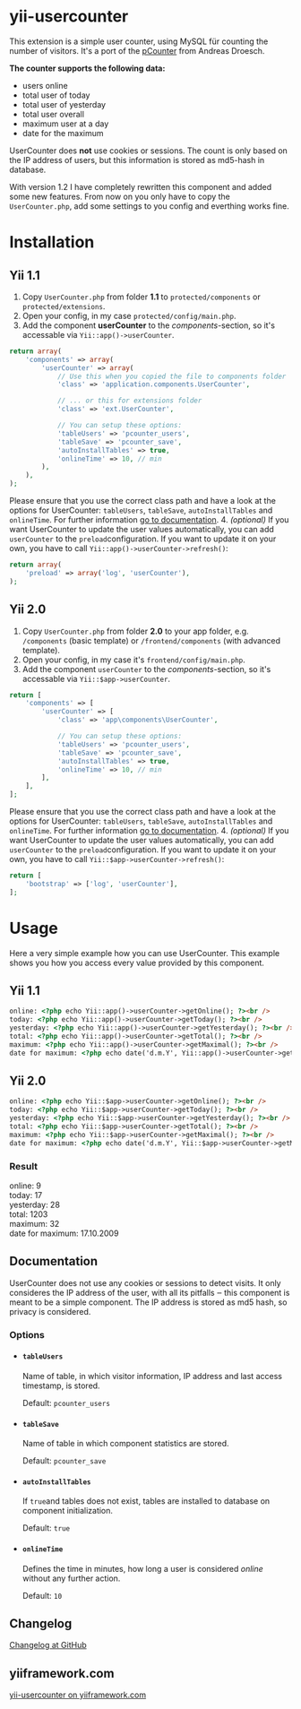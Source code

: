 # yii-usercounter

This extension is a simple user counter, using MySQL für counting the number of visitors. It's a port of the [pCounter](http://andreas.droesch.de/projekte/pcounter/) from Andreas Droesch.

**The counter supports the following data:**

* users online
* total user of today
* total user of yesterday
* total user overall
* maximum user at a day
* date for the maximum

UserCounter does **not** use cookies or sessions. The count is only based on the IP address of users, but this information is stored as md5-hash in database.

With version 1.2 I have completely rewritten this component and added some new features. From now on you only have to copy the `UserCounter.php`, add some settings to you config and everthing works fine.


# Installation

## Yii 1.1
1. Copy `UserCounter.php` from folder **1.1** to `protected/components` or `protected/extensions`.
2. Open your config, in my case `protected/config/main.php`.
3. Add the component **userCounter** to the *components*-section, so it's accessable via `Yii::app()->userCounter`.
```php
return array(
    'components' => array(
        'userCounter' => array(
            // Use this when you copied the file to components folder
            'class' => 'application.components.UserCounter',

            // ... or this for extensions folder
            'class' => 'ext.UserCounter',

            // You can setup these options:
            'tableUsers' => 'pcounter_users',
            'tableSave' => 'pcounter_save',
            'autoInstallTables' => true,
            'onlineTime' => 10, // min
        ),
    ),
);
```
Please ensure that you use the correct class path and have a look at the options for UserCounter: `tableUsers`, `tableSave`, `autoInstallTables` and `onlineTime`. For further information [go to documentation](#documentation).
4. *(optional)* If you want UserCounter to update the user values automatically, you can add `userCounter` to the `preload`configuration. If you want to update it on your own, you have to call `Yii::app()->userCounter->refresh()`:
```php
return array(
	'preload' => array('log', 'userCounter'),
);
```

## Yii 2.0

1. Copy `UserCounter.php` from folder **2.0** to your app folder, e.g. `/components` (basic template) or `/frontend/components` (with advanced template).
2. Open your config, in my case it's `frontend/config/main.php`.
3. Add the component `userCounter` to the *components*-section, so it's accessable via `Yii::$app->userCounter`.
```php
return [
    'components' => [
        'userCounter' => [
            'class' => 'app\components\UserCounter',

            // You can setup these options:
            'tableUsers' => 'pcounter_users',
            'tableSave' => 'pcounter_save',
            'autoInstallTables' => true,
            'onlineTime' => 10, // min
        ],
    ],
];
```
Please ensure that you use the correct class path and have a look at the options for UserCounter: `tableUsers`, `tableSave`, `autoInstallTables` and `onlineTime`. For further information [go to documentation](#documentation).
4. *(optional)* If you want UserCounter to update the user values automatically, you can add `userCounter` to the `preload`configuration. If you want to update it on your own, you have to call `Yii::$app->userCounter->refresh()`:
```php
return [
	'bootstrap' => ['log', 'userCounter'],
];
```


# Usage

Here a very simple example how you can use UserCounter. This example shows you how you access every value provided by this component.

## Yii 1.1

```html
online: <?php echo Yii::app()->userCounter->getOnline(); ?><br />
today: <?php echo Yii::app()->userCounter->getToday(); ?><br />
yesterday: <?php echo Yii::app()->userCounter->getYesterday(); ?><br />
total: <?php echo Yii::app()->userCounter->getTotal(); ?><br />
maximum: <?php echo Yii::app()->userCounter->getMaximal(); ?><br />
date for maximum: <?php echo date('d.m.Y', Yii::app()->userCounter->getMaximalTime()); ?>
```

## Yii 2.0

```html
online: <?php echo Yii::$app->userCounter->getOnline(); ?><br />
today: <?php echo Yii::$app->userCounter->getToday(); ?><br />
yesterday: <?php echo Yii::$app->userCounter->getYesterday(); ?><br />
total: <?php echo Yii::$app->userCounter->getTotal(); ?><br />
maximum: <?php echo Yii::$app->userCounter->getMaximal(); ?><br />
date for maximum: <?php echo date('d.m.Y', Yii::$app->userCounter->getMaximalTime()); ?>
```

### Result

online: 9  
today: 17  
yesterday: 28  
total: 1203  
maximum: 32  
date for maximum: 17.10.2009


## Documentation

UserCounter does not use any cookies or sessions to detect visits. It only consideres the IP address of the user, with all its pitfalls ‒ this component is meant to be a simple component. The IP address is stored as md5 hash, so privacy is considered.

### Options

- #### `tableUsers`
    Name of table, in which visitor information, IP address and last access timestamp, is stored.

    Default: `pcounter_users`

- #### `tableSave`
    Name of table in which component statistics are stored.

    Default: `pcounter_save`

- #### `autoInstallTables`
    If `true`and tables does not exist, tables are installed to database on component initialization.

    Default: `true`

- #### `onlineTime`
    Defines the time in minutes, how long a user is considered *online* without any further action.

    Default: `10`


## Changelog

[Changelog at GitHub](https://github.com/armin-pfaeffle/yii-usercounter/tree/master/CHANGELOG.md)


## yiiframework.com

[yii-usercounter on yiiframework.com](http://www.yiiframework.com/extension/yii-usercounter/)
